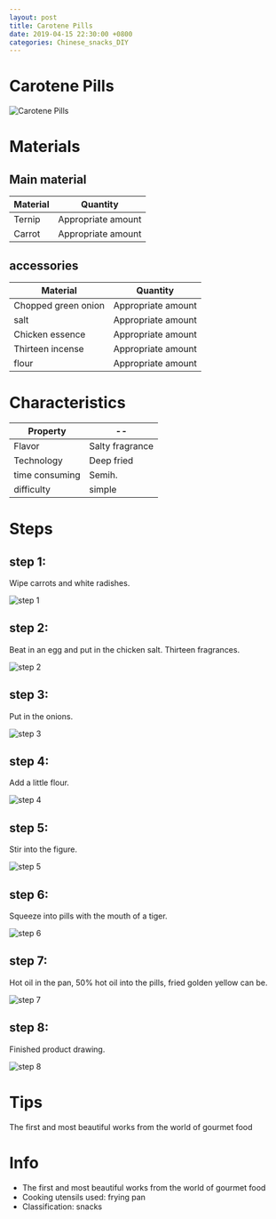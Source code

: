 ```yaml
---
layout: post
title: Carotene Pills
date: 2019-04-15 22:30:00 +0800
categories: Chinese_snacks_DIY
---
```


# Carotene Pills

![Carotene Pills]({{site.baseurl}}/img/399848/399848.jpg)

# Materials


## Main material

Material|Quantity
--|--
Ternip|Appropriate amount
Carrot|Appropriate amount

## accessories

Material|Quantity
--|--
Chopped green onion|Appropriate amount
salt|Appropriate amount
Chicken essence|Appropriate amount
Thirteen incense|Appropriate amount
flour|Appropriate amount

# Characteristics

Property|--
--|--
Flavor|Salty fragrance
Technology|Deep fried
time consuming|Semih.
difficulty|simple

# Steps

## step 1:

Wipe carrots and white radishes.

![step 1]({{site.baseurl}}/img/399848/1.jpg)

## step 2:

Beat in an egg and put in the chicken salt. Thirteen fragrances.

![step 2]({{site.baseurl}}/img/399848/2.jpg)

## step 3:

Put in the onions.

![step 3]({{site.baseurl}}/img/399848/3.jpg)

## step 4:

Add a little flour.

![step 4]({{site.baseurl}}/img/399848/4.jpg)

## step 5:

Stir into the figure.

![step 5]({{site.baseurl}}/img/399848/5.jpg)

## step 6:

Squeeze into pills with the mouth of a tiger.

![step 6]({{site.baseurl}}/img/399848/6.jpg)

## step 7:

Hot oil in the pan, 50% hot oil into the pills, fried golden yellow can be.

![step 7]({{site.baseurl}}/img/399848/7.jpg)

## step 8:

Finished product drawing.

![step 8]({{site.baseurl}}/img/399848/8.jpg)

# Tips

The first and most beautiful works from the world of gourmet food

# Info

- The first and most beautiful works from the world of gourmet food
- Cooking utensils used: frying pan
- Classification: snacks